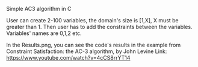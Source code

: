 Simple AC3 algorithm in C

User can create 2-100 variables, the domain's size is [1,X], X must be greater than 1. 
Then user has to add the constraints between the variables.
Variables' names are 0,1,2 etc.

In the Results.png, you can see the code's results in the example from Constraint Satisfaction: the AC-3 algorithm, by John Levine
Link: https://www.youtube.com/watch?v=4cCS8rrYT14
